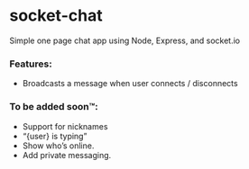 # socket-chat

Simple one page chat app using Node, Express, and socket.io

### Features:

* Broadcasts a message when user connects / disconnects

### To be added soon™:

* Support for nicknames
* “{user} is typing”
* Show who’s online.
* Add private messaging.
